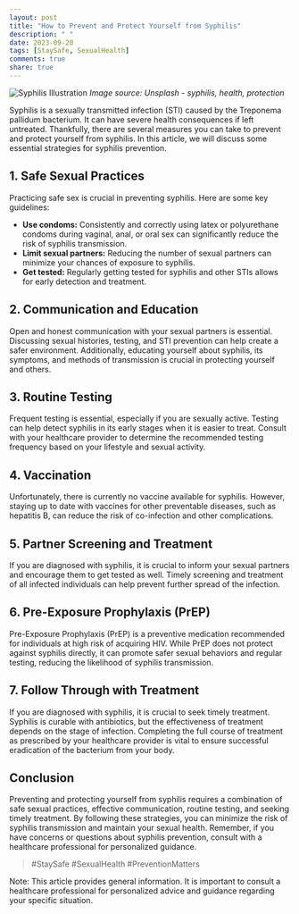 ```yaml
---
layout: post
title: "How to Prevent and Protect Yourself from Syphilis"
description: " "
date: 2023-09-20
tags: [StaySafe, SexualHealth]
comments: true
share: true
---
```


![Syphilis Illustration](https://source.unsplash.com/1600x900/?syphilis,health,protection)
*Image source: Unsplash - syphilis, health, protection*

Syphilis is a sexually transmitted infection (STI) caused by the Treponema pallidum bacterium. It can have severe health consequences if left untreated. Thankfully, there are several measures you can take to prevent and protect yourself from syphilis. In this article, we will discuss some essential strategies for syphilis prevention.

## 1. Safe Sexual Practices

Practicing safe sex is crucial in preventing syphilis. Here are some key guidelines:

- **Use condoms:** Consistently and correctly using latex or polyurethane condoms during vaginal, anal, or oral sex can significantly reduce the risk of syphilis transmission.
- **Limit sexual partners:** Reducing the number of sexual partners can minimize your chances of exposure to syphilis.
- **Get tested:** Regularly getting tested for syphilis and other STIs allows for early detection and treatment.

## 2. Communication and Education

Open and honest communication with your sexual partners is essential. Discussing sexual histories, testing, and STI prevention can help create a safer environment. Additionally, educating yourself about syphilis, its symptoms, and methods of transmission is crucial in protecting yourself and others.

## 3. Routine Testing

Frequent testing is essential, especially if you are sexually active. Testing can help detect syphilis in its early stages when it is easier to treat. Consult with your healthcare provider to determine the recommended testing frequency based on your lifestyle and sexual activity.

## 4. Vaccination

Unfortunately, there is currently no vaccine available for syphilis. However, staying up to date with vaccines for other preventable diseases, such as hepatitis B, can reduce the risk of co-infection and other complications.

## 5. Partner Screening and Treatment

If you are diagnosed with syphilis, it is crucial to inform your sexual partners and encourage them to get tested as well. Timely screening and treatment of all infected individuals can help prevent further spread of the infection.

## 6. Pre-Exposure Prophylaxis (PrEP)

Pre-Exposure Prophylaxis (PrEP) is a preventive medication recommended for individuals at high risk of acquiring HIV. While PrEP does not protect against syphilis directly, it can promote safer sexual behaviors and regular testing, reducing the likelihood of syphilis transmission.

## 7. Follow Through with Treatment

If you are diagnosed with syphilis, it is crucial to seek timely treatment. Syphilis is curable with antibiotics, but the effectiveness of treatment depends on the stage of infection. Completing the full course of treatment as prescribed by your healthcare provider is vital to ensure successful eradication of the bacterium from your body.

## Conclusion

Preventing and protecting yourself from syphilis requires a combination of safe sexual practices, effective communication, routine testing, and seeking timely treatment. By following these strategies, you can minimize the risk of syphilis transmission and maintain your sexual health. Remember, if you have concerns or questions about syphilis prevention, consult with a healthcare professional for personalized guidance.

> #StaySafe #SexualHealth #PreventionMatters

Note: This article provides general information. It is important to consult a healthcare professional for personalized advice and guidance regarding your specific situation.